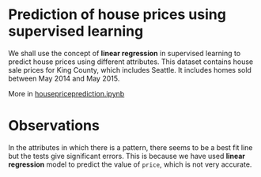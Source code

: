 # Prediction of house prices using supervised learning

We shall use the concept of **linear regression** in supervised learning to predict house prices using different attributes.
This dataset contains house sale prices for King County, which includes Seattle. It includes homes sold between May 2014 and May 2015.

More in [housepriceprediction.ipynb](housepriceprediction.ipynb)

# Observations
In the attributes in which there is a pattern, there seems to be a best fit line but the tests give significant errors. This is because we have used **linear regression** model to predict the value of <code>price</code>, which is not very accurate. 